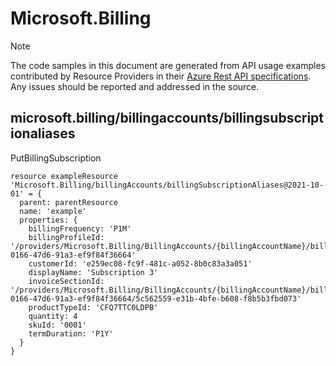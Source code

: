 # Microsoft.Billing
  
> [!NOTE]
> The code samples in this document are generated from API usage examples contributed by Resource Providers in their [Azure Rest API specifications](https://github.com/Azure/azure-rest-api-specs). Any issues should be reported and addressed in the source.


## microsoft.billing/billingaccounts/billingsubscriptionaliases

PutBillingSubscription
```bicep
resource exampleResource 'Microsoft.Billing/billingAccounts/billingSubscriptionAliases@2021-10-01' = {
  parent: parentResource 
  name: 'example'
  properties: {
    billingFrequency: 'P1M'
    billingProfileId: '/providers/Microsoft.Billing/BillingAccounts/{billingAccountName}/billingProfiles/2b72f936-0166-47d6-91a3-ef9f84f36664'
    customerId: 'e259ec08-fc9f-481c-a052-8b0c83a3a051'
    displayName: 'Subscription 3'
    invoiceSectionId: '/providers/Microsoft.Billing/BillingAccounts/{billingAccountName}/billingProfiles/2b72f936-0166-47d6-91a3-ef9f84f36664/5c562559-e31b-4bfe-b608-f8b5b3fbd073'
    productTypeId: 'CFQ7TTC0LDPB'
    quantity: 4
    skuId: '0001'
    termDuration: 'P1Y'
  }
}
```
